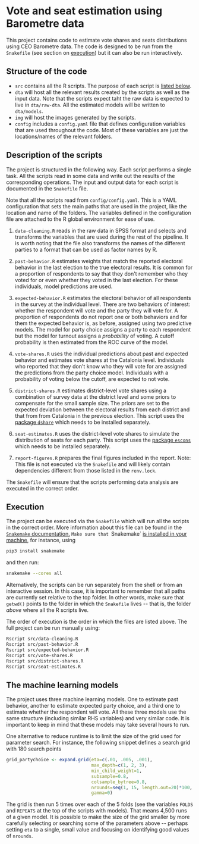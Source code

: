 # Vote and seat estimation using Barometre data

This project contains code to estimate vote shares and seats
distributions using CEO Barometre data. The code is designed to be run
from the `Snakefile` (see section on [execution](#execution)) but it
can also be run interactively.

## Structure of the code

- `src` contains all the R scripts. The purpose of each script is
  [listed below](#description-of-the-scripts).
- `dta` will host all the relevant results created by the scripts as
  well as the input data. Note that the scripts expect taht the raw
  data is expected to live in `dta/raw-dta`. All the estimated models
  will be written to `dta/models`.
- `img` will host the images generated by the scripts. 
- `config` includes a `config.yaml` file that defines configuration
  variables that are used throughout the code. Most of these variables
  are just the locations/names of the relevant folders. 
  
## Description of the scripts

The project is structured in the following way. Each script performs a
single task. All the scripts read in some data and write out the
results of the corresponding operations. The input and output data for
each script is documented in the `Snakefile` file.

Note that all the scripts read from `config/config.yaml`. This is a
YAML configuration that sets the main paths that are used in the
project, like the location and name of the folders. The variables
defined in the configuration file are attached to the R global
environment for ease of use.

1. `data-cleaning.R` reads in the raw data in SPSS format and selects
   and transforms the variables that are used during the rest of the
   pipeline. It is worth noting that the file also transforms the
   names of the different parties to a format that can be used as
   factor names by R.

2. `past-behavior.R` estimates weights that match the reported
   electoral behavior in the last election to the true electoral
   results. It is common for a proportion of respondents to say that
   they don't remember who they voted for or even whether they voted
   in the last election. For these individuals, model predictions are
   used.
   
3. `expected-behavior.R` estimates the electoral behavior of all
   respondents in the survey at the individual level. There are two
   behaviors of interest: whether the respondent will vote and the
   party they will vote for. A proportion of respondents do not report
   one or both behaviors and for them the expected behavior is, as
   before, assigned using two predictive models. The model for party
   choice assigns a party to each respondent but the model for turnout
   assigns a _probability_ of voting. A cutoff probability is then
   estimated from the ROC curve of the model.
  
4. `vote-shares.R` uses the individual predictions about past and
   expected behavior and estimates vote shares at the Catalonia level.
   Individuals who reported that they don't know who they will vote
   for are assigned the predictions from the party choice model.
   Individuals with a probability of voting below the cutoff, are
   expected to not vote.

5. `district-shares.R` estimates district-level vote shares using a
   combination of survey data at the district level and some priors to
   compensate for the small sample size. The priors are set to the
   expected deviation between the electoral results from each district
   and that from from Catalonia in the previous election. This script
   uses the [package `dshare`](https://github.com/ceopinio/dshare)
   which needs to be installed separately.
  
6. `seat-estimates.R` uses the district-level vote shares to simulate
  the distribution of seats for each party. This script uses the
  [package `escons`](https://github.com/ceopinio/escons)
  which needs to be installed separately.
  
7. `report-figures.R` prepares the final figures included in the
   report. Note: This file is not executed via the `Snakefile` and
   will likely contain dependencies different from those listed in the
   `renv.lock`.
  
The `Snakefile` will ensure that the scripts performing data analysis
are executed in the correct order.

## Execution

The project can be executed via the `Snakefile` which will run all the
scripts in the correct order. More information about this file can be
found in the [`Snakemake`
documentation.](https://snakemake.readthedocs.io/en/stable/tutorial/short.html)
`Make sure that `Snakemake` [is installed in your
machine,](https://snakemake.readthedocs.io/en/stable/getting_started/installation.html)
for instance, using

```bash
pip3 install snakemake
```

and then run:

```bash
snakemake --cores all
```

Alternatively, the scripts can be run separately from the shell or
from an interactive session. In this case, it is important to remember
that all paths are currently set relative to the top folder. In other
words, make sure that `getwd()` points to the folder in which the
`Snakefile` lives -- that is, the folder _above_ where all the R
scripts live.

The order of execution is the order in which the files are listed
above. The full project can be run manually using:

```bash
Rscript src/data-cleaning.R
Rscript src/past-behavior.R
Rscript src/expected-behavior.R
Rscript src/vote-shares.R
Rscript src/district-shares.R
Rscript src/seat-estimates.R
```

## The machine learning models

The project uses three machine learning models. One to estimate past
behavior, another to estimate expected party choice, and a third one
to estimate whether the respondent will vote. All these three models
use the same structure (including similar RHS variables) and very
similar code. It is important to keep in mind that these models may
take several hours to run. 

One alternative to reduce runtime is to limit the size of the grid used
for parameter search. For instance, the following snippet defines a
search grid with 180 search points

```r
grid_partychoice <- expand.grid(eta=c(.01, .005, .001),
                                max_depth=c(1, 2, 3),
                                min_child_weight=1,
                                subsample=0.8,
                                colsample_bytree=0.8,
                                nrounds=seq(1, 15, length.out=20)*100,
                                gamma=0)
```

The grid is then run 5 times over each of the 5 folds (see the
variables `FOLDS` and `REPEATS` at the top of the scripts with
models). That means 4,500 runs of a given model. It is possible to
make the size of the grid smaller by more carefully selecting or
searching some of the parameters above -- perhaps setting `eta` to a
single, small value and focusing on identifying good values of
`nrounds`.

